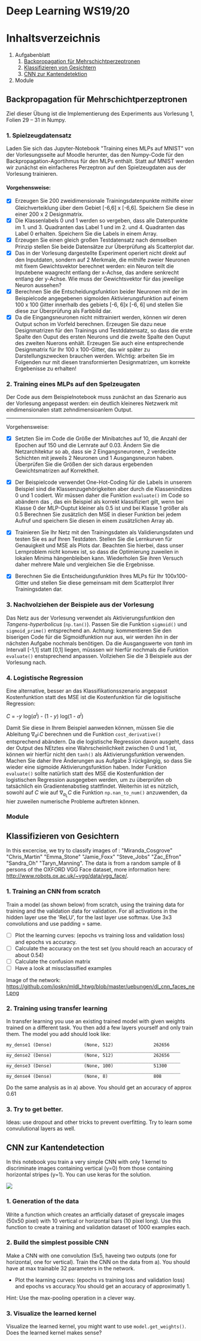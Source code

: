 
# Deep Learning WS19/20



# Inhaltsverzeichnis

1. Aufgabenblatt
    1. [Backpropagation für Mehrschichtperzeptronen](##Backpropagation-für-Mehrschichtperzeptronen)
    2. [Klassifizieren von Gesichtern](##Klassifizieren-von-Gesichtern)
    3. [CNN zur Kantendetektion](##CNN-zur-Kantendetection)
2. Module



## Backpropagation für Mehrschichtperzeptronen
Ziel dieser Übung ist die Implementierung des Experiments aus Vorlesung 1, Folien 29 – 31
in Numpy.


### 1. Spielzeugdatensatz
Laden Sie sich das Jupyter-Notebook "Training eines MLPs auf MNIST" von der Vorlesungsseite auf Moodle herunter, das den Numpy-Code für den Backpropagation-Agortihmus für den MLPs enthält. Statt auf MNIST werden wir zunächst ein einfacheres Perzeptron auf den Spielzeugdaten aus der Vorlesung trainieren.


#### Vorgehensweise:
- [x] Erzeugen Sie 200 zweidimensionale Trainingsdatenpunkte mithilfe einer Gleichverteiklung über dem Gebiet [-6,6]  x [-6,6]. Speichern Sie diese in einer 200 x 2 Designmatrix.
- [x] Die Klassenlabels 0 und 1 werden so vergeben, dass alle Datenpunkte im 1. und 3. Quadranten das Label 1 und im 2. und 4. Quadranten das Label 0 erhalten. Speichern Sie die Labels in einem Array.
- [x] Erzeugen Sie einen gleich großen Testdatensatz nach demselben Prinzip stellen Sie beide Datensätze zur Überprüfung als Scatterplot dar.
- [x] Das in der Vorlesung dargestellte Experiment operiert nicht direkt auf den Inputdaten, sondern auf 2 Merkmale, die mithilfe zweier Neuronen mit fixem Gewichtsvektor berechnet werden: ein Neuron teilt die Inputebene waagrecht entlang der x-Achse, das andere senkrecht entlang der y-Achse. Wie muss der Gewichtsvektor für das jeweilige Neuron aussehen?
- [x] Berechnen Sie die Entscheidungsfunktion beider Neuronen mit der im Beispielcode angegebenen sigmoiden Aktivierungsfunktion auf einem 100 x 100 Gitter innerhalb des gebiets [-6, 6]x [-6, 6] und stellen Sie diese zur Überprüfung als Farbbild dar.
- [x] Da die Eingangsneuronen nicht mittrainiert werden, können wir deren Output schon im Vorfeld berechnen. Erzeugen Sie dazu neue Designmatrizen für den Trainings und Testddatensatz, so dass die erste Spalte den Ouput des ersten Neurons und die zweite Spalte den Ouput des zweiten Nuerons enhält. Erzeugen Sie auch eine entsprechende Designmatrix für Ihr 100 x 100-Gitter, das wir später zu Darstellungszwecken brauchen werden. Wichtig: arbeiten Sie im Folgenden nur mit diesen transformierten Designmatrizen, um korrekte Ergebenisse zu erhalten!

### 2. Training eines MLPs auf den Spelzeugaten
Der Code aus dem Beispielnotebook muss zunächst an das Szenario aus der Vorlesung angepasst werden: ein deutlich kleineres Netzwerk mit eindimensionalen statt zehndimensioanlem Output.

---
Vorgehensweise:
- [x] Setzten Sie im Code die Größe der Minibatches auf 10, die Anzahl der Epochen auf 150 und die Lernrate auf 0.03. Ändern Sie die Netzarchitektur so ab, dass sie 2 Eingangsneuronen, 2 verdeckte Schichten mit jeweils 2 Neuronen und 1 Ausgangsneuron haben. Überprüfen Sie die Größen der sich daraus ergebenden Gewichtsmatrizen auf Korrektheit.
- [x] Der Beispielcode verwendet One-Hot-Coding für die Labels in unserem Beispiel sind die Klassenzugehörigkeiten aber durch die Klassenindizes 0 und 1 codiert. Wir müssen daher die Funktion `evaluate()` im Code so abändern das , das ein Beispiel als korrekt klassifiziert gilt, wenn bei Klasse 0 der MLP-Ouptut kleiner als 0.5 ist und bei Klasse 1 größer als 0.5 Berechnen Sie zusätzlich den MSE in dieser Funktion bei jedem Aufruf und speichern Sie diesen in einem zusätzlichen Array ab.
- [x] Trainieren Sie Ihr Netz mit den Trainingsdaten als Validierungsdaten und testen Sie es auf Ihren Testdaten. Stellen Sie die Lernkurven für Genauigkeit und MSE als Plots dar. Beachten Sie hierbei, dass unser Lernproblem nicht konvex ist, so dass die Optimierung zuweilen in lokalen Minima hängenbleiben kann. Wiederholen Sie ihren Versuch daher mehrere Male und vergleichen Sie die Ergebnisse.
- [x] Berechnen Sie die Entscheidungsfunktion Ihres MLPs für Ihr 100x100-Gitter und stellen Sie diese gemeinsam mit dem Scatterplot Ihrer Trainingsdaten dar.


### 3. Nachvolziehen der Beispiele aus der Vorlesung
Das Netz aus der Vorlesung verwendet als Aktivierungsfuntkion den *Tangens-hyperbolicus* (`np.tan()`). Passen Sie die Funktion `sigmoid()` und `sigmoid_prime()` entsprechend an. Achtung: kommentieren Sie den biserigen Code für die Sigmoidfunktion nur aus, wir werden ihn in der nächsten Aufgabe nochmals benötigen. Da die Ausgangswerte von *tanh* im Intervall [-1,1] statt [0,1] liegen, müsssen wir hierfür nochmals die Funktion `evaluate()` enstsprechend anpassen. Vollziehen Sie die 3 Beispiele aus der Vorlesung nach.


### 4. Logistische Regression
Eine alternative, besser an das Klassifikationsszenario angepasst Kostenfunktion statt des MSE ist die Kostenfunktion für die logisitische Regression: 

$C$ = -*y* log($a^l$) - (1 - *y*) log(1 - $a^l$)

Damit Sie diese in Ihrem Beispiel aanweden können, müssen Sie die Ableitung $\nabla$<sub>$a^L$</sub>$C$ berechnen und die Funktion `cost_derivative()` entsprechend abändern. Da die logistische Regression davon ausgeht, dass der Output des NEtztes eine Wahrscheinlichkeit zwischen 0 und 1 ist, können wir hierfür nicht den `tanh()` als Aktivierungsfunktion verwenden. Machen Sie daher Ihre Änderungen aus Aufgabe 3 rückgängig, so dass Sie wieder eine sigmoide Aktivierungsfunktion haben. Inder Funktion `evaluate()` sollte natürlich statt des MSE die Kostenfunktion der logistischen Regression ausgegeben werden, um zu überprüfen ob tatsächlich ein Gradientenabstieg stattfindet. Weiterhin ist es nützlich, sowohl auf $C$ wie auf $\nabla$<sub>$a_{L}$</sub>$C$ die Funktion `np.nan_to_num()` anzuwenden, da hier zuweilen numerische Probleme auftreten können.



### Module


## Klassifizieren von Gesichtern
In this excercise, we try to classify images of : "Miranda_Cosgrove" "Chris_Martin" "Emma_Stone" "Jamie_Foxx" "Steve_Jobs" "Zac_Efron" "Sandra_Oh" "Taryn_Manning". The data is from a random sample of 8 persons of the OXFORD VGG Face dataset, more information here: http://www.robots.ox.ac.uk/~vgg/data/vgg_face/.


### 1. Training an CNN from scratch

Train a model (as shown below) from scratch, using the training data for training and the validation data for validation. For all activations in the hidden layer use the 'ReLU', for the last layer use softmax. Use 3x3 convolutions and use padding = same.

- [ ] Plot the learning curves: (epochs vs training loss and validation loss) and epochs vs accuracy.
- [ ] Calculate the accuracy on the test set (you should reach an accuracy of about 0.54)
- [ ] Calculate the confusion matrix
- [ ] Have a look at missclassified examples

Image of the network:
https://github.com/ioskn/mldl_htwg/blob/master/uebungen/dl_cnn_faces_net.png


### 2. Training using transfer learning
In transfer learning you use an existing trained model with given weights trained on a different task. You then add a few layers yourself and only train them. The model you add should look like:

```
my_dense1 (Dense)            (None, 512)               262656    
_________________________________________________________________
my_dense2 (Dense)            (None, 512)               262656    
_________________________________________________________________
my_dense3 (Dense)            (None, 100)               51300     
_________________________________________________________________
my_dense4 (Dense)            (None, 8)                 808       
```

Do the same analysis as in a) above. You should get an accuracy of approx 0.61


### 3. Try to get better.

Ideas: use dropout and other tricks to prevent overfitting. Try to learn some convulutional layers as well.




## CNN zur Kantendetection

In this notebook you train a very simple CNN with only 1 kernel to discriminate images containing vertical (y=0) from those containing horizontal stripes (y=1). You can use keras for the solution.

![](ch02_2.20_kernel.png)

### 1.  Generation of the data
Write a function which creates an artficially dataset of greyscale images (50x50 pixel) with 10 vertical or horizontal bars (10 pixel long). Use this function to create a training and validation dataset of 1000 examples each.

### 2. Build the simplest possible CNN
Make a CNN with one convolution (5x5, haveing two outputs (one for horizontal, one for vertical). Train the CNN on the data from a). You should have at max trainable 32 parameters in the network. 
* Plot the learning curves: (epochs vs training loss and validation loss) and epochs vs accuracy.You should get an accuracy of approximatly 1.

Hint: Use the max-pooling operation in a clever way.


### 3. Visualize the learned kernel
Visualize the learned kernel, you might want to use `model.get_weights()`. Does the learned kernel makes sense?